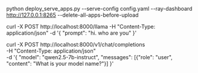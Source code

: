 python deploy_serve_apps.py --serve-config config.yaml --ray-dashboard http://127.0.0.1:8265 --delete-all-apps-before-upload

curl -X POST http://localhost:8000/llama -H "Content-Type: application/json"   -d '{ "prompt": "hi. who are you" }'

curl -X POST http://localhost:8000/v1/chat/completions \
-H "Content-Type: application/json" \
-d '{ "model": "qwen2.5-7b-instruct", "messages": [{"role": "user", "content": "What is your model name?"}] }'